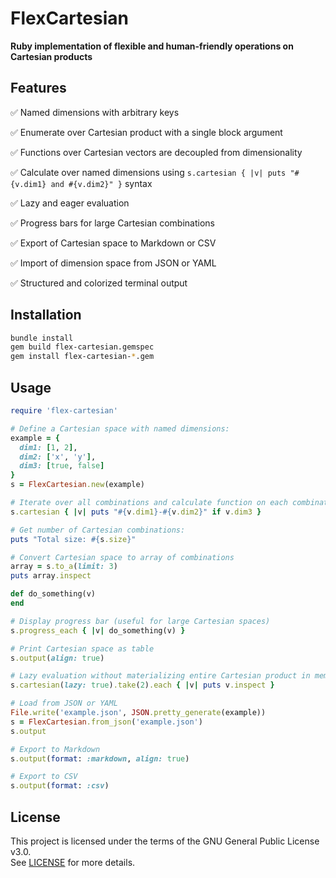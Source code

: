# FlexCartesian

**Ruby implementation of flexible and human-friendly operations on Cartesian products**  

## Features

✅ Named dimensions with arbitrary keys

✅ Enumerate over Cartesian product with a single block argument  

✅ Functions over Cartesian vectors are decoupled from dimensionality

✅ Calculate over named dimensions using `s.cartesian { |v| puts "#{v.dim1} and #{v.dim2}" }` syntax

✅ Lazy and eager evaluation

✅ Progress bars for large Cartesian combinations  

✅ Export of Cartesian space to Markdown or CSV  

✅ Import of dimension space from JSON or YAML  

✅ Structured and colorized terminal output  

## Installation

```bash
bundle install
gem build flex-cartesian.gemspec
gem install flex-cartesian-*.gem
```

## Usage

```ruby
require 'flex-cartesian'

# Define a Cartesian space with named dimensions:
example = {
  dim1: [1, 2],
  dim2: ['x', 'y'],
  dim3: [true, false]
}
s = FlexCartesian.new(example)

# Iterate over all combinations and calculate function on each combination:
s.cartesian { |v| puts "#{v.dim1}-#{v.dim2}" if v.dim3 }

# Get number of Cartesian combinations:
puts "Total size: #{s.size}"

# Convert Cartesian space to array of combinations
array = s.to_a(limit: 3)
puts array.inspect

def do_something(v)
end

# Display progress bar (useful for large Cartesian spaces)
s.progress_each { |v| do_something(v) }

# Print Cartesian space as table
s.output(align: true)

# Lazy evaluation without materializing entire Cartesian product in memory:
s.cartesian(lazy: true).take(2).each { |v| puts v.inspect }

# Load from JSON or YAML
File.write('example.json', JSON.pretty_generate(example))
s = FlexCartesian.from_json('example.json')
s.output

# Export to Markdown
s.output(format: :markdown, align: true)

# Export to CSV
s.output(format: :csv)
```

## License

This project is licensed under the terms of the GNU General Public License v3.0.  
See [LICENSE](LICENSE) for more details.
